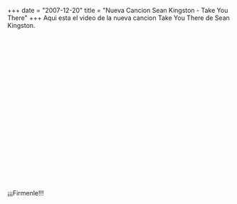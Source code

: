 +++
date = "2007-12-20"
title = "Nueva Cancion Sean Kingston - Take You There"
+++
Aqui esta el video de la nueva cancion Take You There de Sean Kingston.

<object width="420" height="331"><param name="movie" value="http://www.dailymotion.com/swf/x3f7rm&amp;related=1">
<param name="allowFullScreen" value="true">
<param name="allowScriptAccess" value="always">
<embed src="http://www.dailymotion.com/swf/x3f7rm&amp;related=1" type="application/x-shockwave-flash" width="420" height="331" allowfullscreen="true" allowscriptaccess="always"></embed></object>

¡¡¡Firmenle!!!


